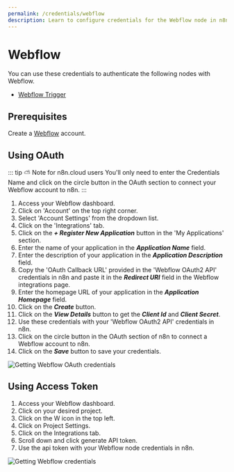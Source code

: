 ```yaml
---
permalink: /credentials/webflow
description: Learn to configure credentials for the Webflow node in n8n
---
```


# Webflow

You can use these credentials to authenticate the following nodes with Webflow.
- [Webflow Trigger](../../nodes-library/trigger-nodes/WebflowTrigger/README.md)

## Prerequisites

Create a [Webflow](https://webflow.com/) account.

## Using OAuth

::: tip ⛅️ Note for n8n.cloud users
You'll only need to enter the Credentials Name and click on the circle button in the OAuth section to connect your Webflow account to n8n.
:::

1. Access your Webflow dashboard.
2. Click on 'Account' on the top right corner.
3. Select 'Account Settings' from the dropdown list.
4. Click on the 'Integrations' tab.
5. Click on the ***+ Register New Application*** button in the 'My Applications' section.
6. Enter the name of your application in the ***Application Name*** field.
7. Enter the description of your application in the ***Application Description*** field.
8. Copy the 'OAuth Callback URL' provided in the 'Webflow OAuth2 API' credentials in n8n and paste it in the ***Redirect URI*** field in the Webflow integrations page.
9. Enter the homepage URL of your application in the ***Application Homepage*** field.
10. Click on the ***Create*** button.
11. Click on the ***View Details*** button to get the ***Client Id*** and ***Client Secret***.
12. Use these credentials with your 'Webflow OAuth2 API' credentials in n8n.
13. Click on the circle button in the OAuth section of n8n to connect a Webflow account to n8n.
14. Click on the ***Save*** button to save your credentials.

![Getting Webflow OAuth credentials](./using-oauth.gif)

## Using Access Token

1. Access your Webflow dashboard.
2. Click on your desired project.
3. Click on the W icon in the top left.
4. Click on Project Settings.
5. Click on the Integrations tab.
6. Scroll down and click generate API token.
7. Use the api token with your Webflow node credentials in n8n.

![Getting Webflow credentials](./using-access-token.gif)
